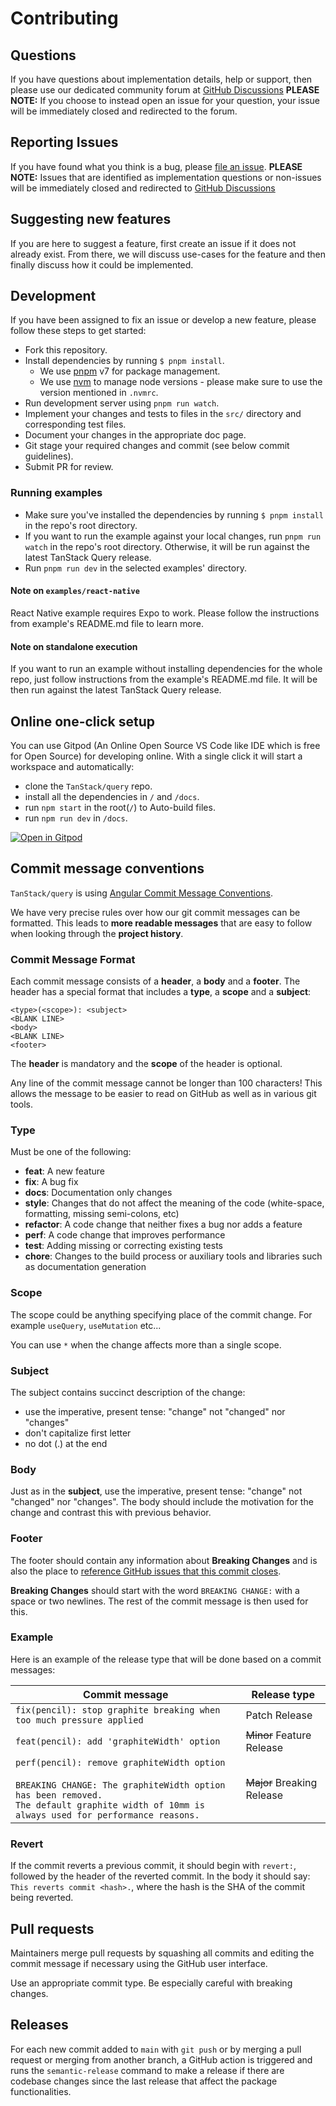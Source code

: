# Contributing

## Questions

If you have questions about implementation details, help or support, then please use our dedicated community forum at [GitHub Discussions](https://github.com/TanStack/query/discussions) **PLEASE NOTE:** If you choose to instead open an issue for your question, your issue will be immediately closed and redirected to the forum.

## Reporting Issues

If you have found what you think is a bug, please [file an issue](https://github.com/TanStack/query/issues/new/choose). **PLEASE NOTE:** Issues that are identified as implementation questions or non-issues will be immediately closed and redirected to [GitHub Discussions](https://github.com/TanStack/query/discussions)

## Suggesting new features

If you are here to suggest a feature, first create an issue if it does not already exist. From there, we will discuss use-cases for the feature and then finally discuss how it could be implemented.

## Development

If you have been assigned to fix an issue or develop a new feature, please follow these steps to get started:

- Fork this repository.
- Install dependencies by running `$ pnpm install`.
  - We use [pnpm](https://pnpm.io/) v7 for package management.
  - We use [nvm](https://github.com/nvm-sh/nvm) to manage node versions - please make sure to use the version mentioned in `.nvmrc`.
- Run development server using `pnpm run watch`.
- Implement your changes and tests to files in the `src/` directory and corresponding test files.
- Document your changes in the appropriate doc page.
- Git stage your required changes and commit (see below commit guidelines).
- Submit PR for review.

### Running examples

- Make sure you've installed the dependencies by running `$ pnpm install` in the repo's root directory.
- If you want to run the example against your local changes, run `pnpm run watch` in the repo's root directory. Otherwise, it will be run against the latest TanStack Query release.
- Run `pnpm run dev` in the selected examples' directory.

#### Note on `examples/react-native`

React Native example requires Expo to work. Please follow the instructions from example's README.md file to learn more.

#### Note on standalone execution

If you want to run an example without installing dependencies for the whole repo, just follow instructions from the example's README.md file. It will be then run against the latest TanStack Query release.

## Online one-click setup

You can use Gitpod (An Online Open Source VS Code like IDE which is free for Open Source) for developing online. With a single click it will start a workspace and automatically:

- clone the `TanStack/query` repo.
- install all the dependencies in `/` and `/docs`.
- run `npm start` in the root(`/`) to Auto-build files.
- run `npm run dev` in `/docs`.

[![Open in Gitpod](https://gitpod.io/button/open-in-gitpod.svg)](https://gitpod.io/#https://github.com/TanStack/query)

## Commit message conventions

`TanStack/query` is using [Angular Commit Message Conventions](https://github.com/angular/angular.js/blob/master/DEVELOPERS.md#-git-commit-guidelines).

We have very precise rules over how our git commit messages can be formatted. This leads to **more readable messages** that are easy to follow when looking through the **project history**.

### Commit Message Format

Each commit message consists of a **header**, a **body** and a **footer**. The header has a special
format that includes a **type**, a **scope** and a **subject**:

```
<type>(<scope>): <subject>
<BLANK LINE>
<body>
<BLANK LINE>
<footer>
```

The **header** is mandatory and the **scope** of the header is optional.

Any line of the commit message cannot be longer than 100 characters! This allows the message to be easier to read on GitHub as well as in various git tools.

### Type

Must be one of the following:

- **feat**: A new feature
- **fix**: A bug fix
- **docs**: Documentation only changes
- **style**: Changes that do not affect the meaning of the code (white-space, formatting, missing
  semi-colons, etc)
- **refactor**: A code change that neither fixes a bug nor adds a feature
- **perf**: A code change that improves performance
- **test**: Adding missing or correcting existing tests
- **chore**: Changes to the build process or auxiliary tools and libraries such as documentation
  generation

### Scope

The scope could be anything specifying place of the commit change. For example `useQuery`, `useMutation` etc...

You can use `*` when the change affects more than a single scope.

### Subject

The subject contains succinct description of the change:

- use the imperative, present tense: "change" not "changed" nor "changes"
- don't capitalize first letter
- no dot (.) at the end

### Body

Just as in the **subject**, use the imperative, present tense: "change" not "changed" nor "changes". The body should include the motivation for the change and contrast this with previous behavior.

### Footer

The footer should contain any information about **Breaking Changes** and is also the place to [reference GitHub issues that this commit closes](https://help.github.com/en/github/managing-your-work-on-github/linking-a-pull-request-to-an-issue).

**Breaking Changes** should start with the word `BREAKING CHANGE:` with a space or two newlines. The rest of the commit message is then used for this.

### Example

Here is an example of the release type that will be done based on a commit messages:

| Commit message                                                                                                                                                                                   | Release type               |
| ------------------------------------------------------------------------------------------------------------------------------------------------------------------------------------------------ | -------------------------- |
| `fix(pencil): stop graphite breaking when too much pressure applied`                                                                                                                             | Patch Release              |
| `feat(pencil): add 'graphiteWidth' option`                                                                                                                                                       | ~~Minor~~ Feature Release  |
| `perf(pencil): remove graphiteWidth option`<br><br>`BREAKING CHANGE: The graphiteWidth option has been removed.`<br>`The default graphite width of 10mm is always used for performance reasons.` | ~~Major~~ Breaking Release |

### Revert

If the commit reverts a previous commit, it should begin with `revert:`, followed by the header of the reverted commit. In the body it should say: `This reverts commit <hash>.`, where the hash is the SHA of the commit being reverted.

## Pull requests

Maintainers merge pull requests by squashing all commits and editing the commit message if necessary using the GitHub user interface.

Use an appropriate commit type. Be especially careful with breaking changes.

## Releases

For each new commit added to `main` with `git push` or by merging a pull request or merging from another branch, a GitHub action is triggered and runs the `semantic-release` command to make a release if there are codebase changes since the last release that affect the package functionalities.
